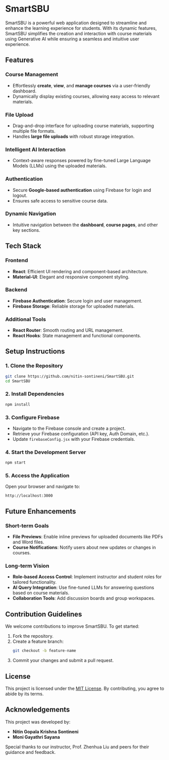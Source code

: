 # SmartSBU

SmartSBU is a powerful web application designed to streamline and enhance the learning experience for students. With its dynamic features, SmartSBU simplifies the creation and interaction with course materials using Generative AI while ensuring a seamless and intuitive user experience.

## Features

### Course Management
- Effortlessly **create**, **view**, and **manage courses** via a user-friendly dashboard.  
- Dynamically display existing courses, allowing easy access to relevant materials.

### File Upload
- Drag-and-drop interface for uploading course materials, supporting multiple file formats.  
- Handles **large file uploads** with robust storage integration.

### Intelligent AI Interaction
- Context-aware responses powered by fine-tuned Large Language Models (LLMs) using the uploaded materials.  

### Authentication
- Secure **Google-based authentication** using Firebase for login and logout.  
- Ensures safe access to sensitive course data.

### Dynamic Navigation
- Intuitive navigation between the **dashboard**, **course pages**, and other key sections.  


## Tech Stack

### Frontend
- **React**: Efficient UI rendering and component-based architecture.  
- **Material-UI**: Elegant and responsive component styling.  

### Backend
- **Firebase Authentication**: Secure login and user management.  
- **Firebase Storage**: Reliable storage for uploaded materials.

### Additional Tools
- **React Router**: Smooth routing and URL management.  
- **React Hooks**: State management and functional components.  


## Setup Instructions

### 1. Clone the Repository
```bash
git clone https://github.com/nitin-sontineni/SmartSBU.git
cd SmartSBU
```

### 2. Install Dependencies
```bash
npm install
```

### 3. Configure Firebase
- Navigate to the Firebase console and create a project.
- Retrieve your Firebase configuration (API key, Auth Domain, etc.).
- Update `firebaseConfig.jsx` with your Firebase credentials.

### 4. Start the Development Server
```bash
npm start
```

### 5. Access the Application
Open your browser and navigate to:  
```
http://localhost:3000
```


## Future Enhancements

### Short-term Goals
- **File Previews**: Enable inline previews for uploaded documents like PDFs and Word files.  
- **Course Notifications**: Notify users about new updates or changes in courses.  

### Long-term Vision
- **Role-based Access Control**: Implement instructor and student roles for tailored functionality.  
- **AI Query Integration**: Use fine-tuned LLMs for answering questions based on course materials.  
- **Collaboration Tools**: Add discussion boards and group workspaces.  


## Contribution Guidelines

We welcome contributions to improve SmartSBU. To get started:
1. Fork the repository.  
2. Create a feature branch:  
   ```bash
   git checkout -b feature-name
   ```
3. Commit your changes and submit a pull request.


## License

This project is licensed under the [MIT License](LICENSE). By contributing, you agree to abide by its terms.

## Acknowledgements

This project was developed by:  
- **Nitin Gopala Krishna Sontineni**
- **Moni Gayathri Sayana**  

Special thanks to our instructor, Prof. Zhenhua Liu and peers for their guidance and feedback.

